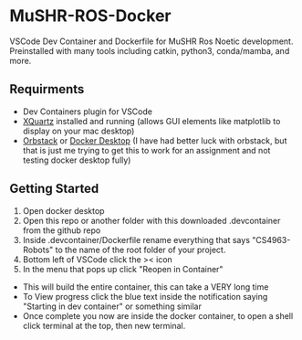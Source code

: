 # MuSHR-ROS-Docker
VSCode Dev Container and Dockerfile for MuSHR Ros Noetic development. Preinstalled with many tools including catkin, python3, conda/mamba, and more.

## Requirments

- Dev Containers plugin for VSCode
- [XQuartz](https://www.xquartz.org/) installed and running (allows GUI elements like matplotlib to display on your mac desktop)
- [Orbstack](https://orbstack.dev/) or [Docker Desktop](https://www.docker.com/products/docker-desktop/) (I have had better luck with orbstack, but that is just me trying to get this to work for an assignment and not testing docker desktop fully)

## Getting Started

1) Open docker desktop
2) Open this repo or another folder with this downloaded .devcontainer from the github repo
3) Inside .devcontainer/Dockerfile rename everything that says "CS4963-Robots" to the name of the root folder of your project.
4) Bottom left of VSCode click the >< icon
5) In the menu that pops up click "Reopen in Container"
- This will build the entire container, this can take a VERY long time
- To View progress click the blue text inside the notification saying "Starting in dev container" or something similar
- Once complete you now are inside the docker container, to open a shell click terminal at the top, then new terminal.
